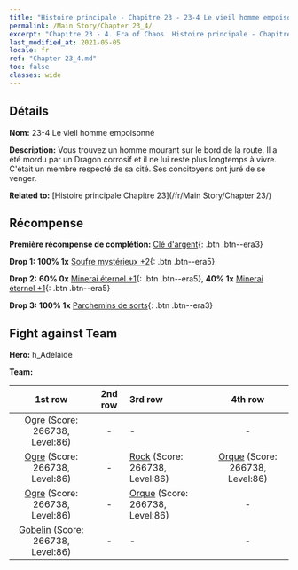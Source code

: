 ```yaml
---
title: "Histoire principale - Chapitre 23 - 23-4 Le vieil homme empoisonné"
permalink: /Main Story/Chapter 23_4/
excerpt: "Chapitre 23 - 4. Era of Chaos  Histoire principale - Chapitre 23_4. 23-4 Le vieil homme empoisonné"
last_modified_at: 2021-05-05
locale: fr
ref: "Chapter 23_4.md"
toc: false
classes: wide
---
```


## Détails

 **Nom:** 23-4 Le vieil homme empoisonné

 **Description:** Vous trouvez un homme mourant sur le bord de la route. Il a été mordu par un Dragon corrosif et il ne lui reste plus longtemps à vivre. C'était un membre respecté de sa cité. Ses concitoyens ont juré de se venger.

 **Related to:** [Histoire principale Chapitre 23](/fr/Main Story/Chapter 23/)

## Récompense

 **Première récompense de complétion:** [Clé d'argent](/ItemsFR/con_693/){: .btn .btn--era3}

 **Drop 1:** **100% 1x** [Soufre mystérieux +2](/ItemsFR/mat_78/){: .btn .btn--era5}

 **Drop 2:** **60% 0x** [Minerai éternel +1](/ItemsFR/mat_68/){: .btn .btn--era5}, **40% 1x** [Minerai éternel +1](/ItemsFR/mat_68/){: .btn .btn--era5}

 **Drop 3:** **100% 1x** [Parchemins de sorts](/ItemsFR/con_694/){: .btn .btn--era3}


## Fight against Team
 **Hero:** h_Adelaide

 **Team:**


  | 1st row | 2nd row | 3rd row | 4th row |
  |:----:|:----:|:----|:----:|
  | [Ogre](/fr/units/Ogre/) (Score: 266738, Level:86)  | - | - | - |
  | [Ogre](/fr/units/Ogre/) (Score: 266738, Level:86)  | - | [Rock](/fr/units/Roc/) (Score: 266738, Level:86)  | [Orque](/fr/units/Orc/) (Score: 266738, Level:86)  |
  | [Ogre](/fr/units/Ogre/) (Score: 266738, Level:86)  | - | [Orque](/fr/units/Orc/) (Score: 266738, Level:86)  | - |
  | [Gobelin](/fr/units/Goblin/) (Score: 266738, Level:86)  | - | - | - |


